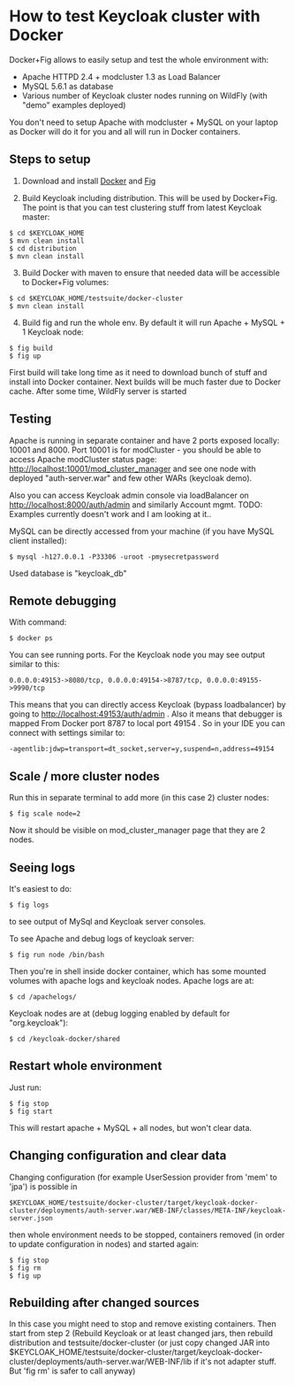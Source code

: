How to test Keycloak cluster with Docker
========================================
Docker+Fig allows to easily setup and test the whole environment with:
* Apache HTTPD 2.4 + modcluster 1.3 as Load Balancer
* MySQL 5.6.1 as database
* Various number of Keycloak cluster nodes running on WildFly (with "demo" examples deployed)

You don't need to setup Apache with modcluster + MySQL on your laptop as Docker will do it for you and all will run in Docker containers.

Steps to setup
--------------
1) Download and install [Docker](https://docs.docker.com/installation) and [Fig](http://www.fig.sh/install.html)

2) Build Keycloak including distribution. This will be used by Docker+Fig. The point is that you can test clustering stuff from latest Keycloak master:
```shell 
$ cd $KEYCLOAK_HOME
$ mvn clean install
$ cd distribution
$ mvn clean install
````

3) Build Docker with maven to ensure that needed data will be accessible to Docker+Fig volumes: 
```shell 
$ cd $KEYCLOAK_HOME/testsuite/docker-cluster
$ mvn clean install
````
 
4) Build fig and run the whole env. By default it will run Apache + MySQL + 1 Keycloak node:
```shell
$ fig build
$ fig up
````

First build will take long time as it need to download bunch of stuff and install into Docker container. Next builds will be much faster due to Docker cache.
After some time, WildFly server is started

Testing
-------

Apache is running in separate container and have 2 ports exposed locally: 10001 and 8000. Port 10001 is for modCluster - you should 
be able to access Apache modCluster status page: [http://localhost:10001/mod_cluster_manager](http://localhost:10001/mod_cluster_manager) and see one node
with deployed "auth-server.war" and few other WARs (keycloak demo). 

Also you can access Keycloak admin console via loadBalancer on [http://localhost:8000/auth/admin](http://localhost:8000/auth/admin) and similarly Account mgmt. 
TODO: Examples currently doesn't work and I am looking at it..

MySQL can be directly accessed from your machine (if you have MySQL client installed):
```shell
$ mysql -h127.0.0.1 -P33306 -uroot -pmysecretpassword
````
Used database is "keycloak_db"

Remote debugging
----------------

With command:
```shell
$ docker ps
````
 
You can see running ports. For the Keycloak node you may see output similar to this:
```shell
0.0.0.0:49153->8080/tcp, 0.0.0.0:49154->8787/tcp, 0.0.0.0:49155->9990/tcp
````

This means that you can directly access Keycloak (bypass loadbalancer) by going to [http://localhost:49153/auth/admin](http://localhost:49153/auth/admin) . 
Also it means that debugger is mapped From Docker port 8787 to local port 49154 . So in your IDE you can connect with settings similar to:
```shell
-agentlib:jdwp=transport=dt_socket,server=y,suspend=n,address=49154
````

Scale / more cluster nodes
--------------------------

Run this in separate terminal to add more (in this case 2) cluster nodes:
```shell
$ fig scale node=2
````

Now it should be visible on mod_cluster_manager page that they are 2 nodes.

Seeing logs
-----------
It's easiest to do:
```shell
$ fig logs
````
to see output of MySql and Keycloak server consoles.

To see Apache and debug logs of keycloak server:
```shell
$ fig run node /bin/bash
````
  
Then you're in shell inside docker container, which has some mounted volumes with apache logs and keycloak nodes. Apache logs are at:
```shell
$ cd /apachelogs/
````

Keycloak nodes are at (debug logging enabled by default for "org.keycloak"):
```shell
$ cd /keycloak-docker/shared
````
 
Restart whole environment
-------------------------

Just run:
```shell
$ fig stop
$ fig start
````

This will restart apache + MySQL + all nodes, but won't clear data.

Changing configuration and clear data
-------------------------------------
Changing configuration (for example UserSession provider from 'mem' to 'jpa') is possible in
```shell
$KEYCLOAK_HOME/testsuite/docker-cluster/target/keycloak-docker-cluster/deployments/auth-server.war/WEB-INF/classes/META-INF/keycloak-server.json
````

then whole environment needs to be stopped, containers removed (in order to update configuration in nodes) and started again:
```shell 
$ fig stop
$ fig rm
$ fig up
````
 
Rebuilding after changed sources
-------------------------------
In this case you might need to stop and remove existing containers. Then start from step 2 (Rebuild Keycloak or at least 
changed jars, then rebuild distribution and testsuite/docker-cluster 
(or just copy changed JAR into $KEYCLOAK_HOME/testsuite/docker-cluster/target/keycloak-docker-cluster/deployments/auth-server.war/WEB-INF/lib if it's not adapter stuff. 
But 'fig rm' is safer to call anyway)
